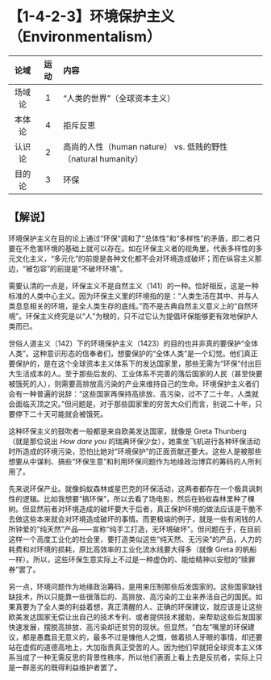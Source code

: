 # 【1-4-2-3】环境保护主义（Environmentalism）
| 论域 | 运动           | 内容 |
|:----:|:----------------:|:-----|
| 场域论   |1 | “人类的世界”（全球资本主义） |
| 本体论   | 4| 拒斥反思   |
| 认识论   | 2| 高尚的人性（human nature） vs. 低贱的野性（natural humanity） |
|目的论|3|环保|

## 【解说】

环境保护主义在目的论上通过“环保”调和了“总体性”和“多样性”的矛盾，即二者只要在不危害环境的基础上就可以存在。如在环保主义者的视角里，代表多样性的多元文化主义，“多元化”的前提是各种文化都不会对环境造成破坏；而在纵容主义那边，“被包容”的前提是“不破坏环境”。

需要认清的一点是，环保主义不是自然主义（141）的一种。恰好相反，这是一种标准的人类中心主义。因为环保主义里的环境指的是：“人类生活在其中、并与人类息息相关的环境，是全人类生存的底线。”而不是古典自然主义意义上的“自然环境”。环保主义终究是以“人”为根的，只不过它认为提倡环保能够更有效地保护人类而已。

世俗人道主义（142）下的环境保护主义（1423）的目的也并非真的要保护“全体人类”。这种意识形态的信奉者们，想要保护的“全体人类”是一个幻觉。他们真正要保护的，是在这个全球资本主义体系下的发达国家里，那些无需为“环保”付出巨大生活成本的人。至于那些后发的、工业体系不完善的落后国家的人民（甚至快要被饿死的人），则需要高排放高污染的产业来维持自己的生命。环境保护主义者们会有一种普遍的说辞：“这些国家再保持高排放、高污染，过不了二十年，人类就会面临灭顶之灾。”但问题是，对于那些国家里的穷苦大众们而言，别说二十年，只要停下二十天可能就会被饿死。

这种环保主义的鼓吹者一般都是来自欧美发达国家，就像是 Greta Thunberg （就是那位说出 *How dare you* 的瑞典环保少女），她乘坐飞机进行各种环保活动时所造成的环境污染，恐怕比她对“环境保护”的正面贡献还要大。这些人是被那些想要从中谋利、搞些“环保生意”和利用环保问题作为地缘政治博弈的筹码的人所利用了。

先来说环保产业。就像蚂蚁森林或星巴克的环保活动，这两者都存在一个极具讽刺性的逻辑。比如我想要“搞环保”，所以去看了场电影，然后在蚂蚁森林里种了棵树。但显然前者对环境造成的破坏要大于后者，真正保护环境的做法应该是干脆不去做这些本来就会对环境造成破坏的事情。而更极端的例子，就是一些有闲钱的人所钟爱的“纯天然”产品——宣称“纯手工打造，无环境破坏”。但问题在于，在目前这样一个高度工业化的社会里，要打造类似这些“纯天然、无污染”的产品，人力的耗费和对环境的损耗，原比高效率的工业化流水线要大得多（就像 Greta 的帆船一样）。所以，这些环保生意实际上不过是一种虚伪的、能给精神以安慰的“赎罪券”罢了。

另一点，环境问题作为地缘政治筹码，是用来压制那些后发国家的。这些国家缺钱缺技术，所以只能靠一些很落后的、高排放、高污染的工业来养活自己的国民。如果真要为了全人类的利益着想，真正清醒的人、正确的环保建议，就应该是让这些欧美发达国家无偿让出自己的技术专利、或者提供技术援助，来帮助这些后发国家快速发展，摆脱高排放、高污染却还贫穷的现状。但显然，“白左”嘴里的环保建议，都是愚蠢且无意义的，最多不过是慷他人之慨，做着损人牙眼的事情，却还要站在虚假的道德高地上，大加指责真正受苦的人。因为他们早就把全球资本主义体系当成了一种无需反思的背景性秩序，所以他们表面上看上去是反抗者，实际上只是一群恶劣的既得利益维护者罢了。

